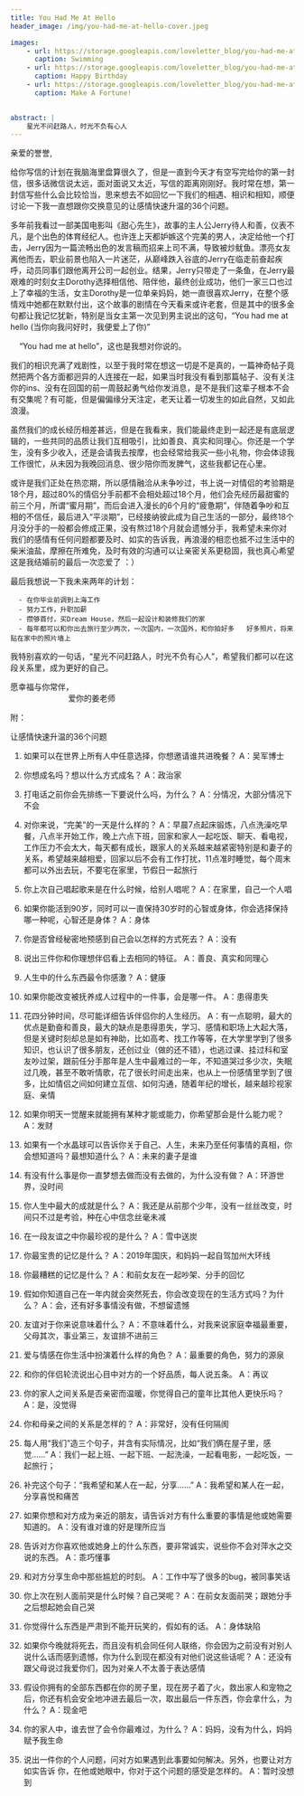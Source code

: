 ```yaml
---
title: You Had Me At Hello
header_image: /img/you-had-me-at-hello-cover.jpeg

images: 
    - url: https://storage.googleapis.com/loveletter_blog/you-had-me-at-hello/plca.jpeg
      caption: Swimming
    - url: https://storage.googleapis.com/loveletter_blog/you-had-me-at-hello/WechatIMG47.jpeg
      caption: Happy Birthday
    - url: https://storage.googleapis.com/loveletter_blog/you-had-me-at-hello/WechatIMG49.jpeg
      caption: Make A Fortune!
 

abstract: | 
    星光不问赶路人，时光不负有心人 
---
```


亲爱的誉誉,

给你写信的计划在我脑海里盘算很久了，但是一直到今天才有空写完给你的第一封信，很多话微信说太远，面对面说又太近，写信的距离刚刚好。我时常在想，第一封信写些什么会比较恰当，思来想去不如回忆一下我们的相遇、相识和相知，顺便讨论一下我一直想跟你交换意见的让感情快速升温的36个问题。

多年前我看过一部美国电影叫《甜心先生》，故事的主人公Jerry待人和善，仪表不凡，是个出色的体育经纪人。也许连上天都妒嫉这个完美的男人，决定给他一个打击，Jerry因为一篇流畅出色的发言稿而招来上司不满，导致被炒鱿鱼。漂亮女友离他而去，职业前景也陷入一片迷茫，从巅峰跌入谷底的Jerry在临走前奋起疾呼，动员同事们跟他离开公司一起创业。结果，Jerry只带走了一条鱼，在Jerry最艰难的时刻女主Dorothy选择相信他、陪伴他，最终创业成功，他们一家三口也过上了幸福的生活，女主Dorothy是一位单亲妈妈，她一直很喜欢Jerry，在整个感情戏中她都在默默付出，这个故事的剧情在今天看来或许老套，但是其中的很多金句都让我记忆犹新，特别是当女主第一次见到男主说出的这句，“You had me at hello (当你向我问好时，我便爱上了你)”

      “You had me at hello”，这也是我想对你说的。

我们的相识充满了戏剧性，以至于我时常在想这一切是不是真的，一篇神奇帖子竟然把两个各方面都迥异的人连接在一起，如果当时我没有看到那篇帖子、没有关注你的ins、没有在回国的前一周鼓起勇气给你发消息，是不是我们这辈子根本不会有交集呢？有可能，但是偏偏缘分天注定，老天让着一切发生的如此自然，又如此浪漫。
      
虽然我们的成长经历相差甚远，但是在我看来，我们能最终走到一起还是有底层逻辑的，一些共同的品质让我们互相吸引，比如善良、真实和同理心。你还是一个学生，没有多少收入，还是会请我去按摩，也会经常给我买一些小礼物，你会体谅我工作很忙，从未因为我晚回消息、很少陪你而发脾气，这些我都记在心里。

或许是我们正处在热恋期，所以感情融洽从未争吵过，书上说一对情侣的考验期是18个月，超过80%的情侣分手前都不会相处超过18个月，他们会先经历最甜蜜的前三个月，所谓“蜜月期”，而后会进入漫长的6个月的“疲惫期”，伴随着争吵和互相的不信任，最后进入“平淡期”，已经接纳彼此成为自己生活的一部分，最终18个月没分手的一般都会修成正果，没有熬过18个月就会遗憾分手，我希望未来你对我们的感情有任何问题都要及时、如实的告诉我，再浪漫的相恋也抵不过生活中的柴米油盐，摩擦在所难免，及时有效的沟通可以让亲密关系更稳固，我也真心希望这是我结婚前的最后一次恋爱了 ：）
  
最后我想说一下我未来两年的计划：

      - 在你毕业前调到上海工作
      - 努力工作，升职加薪
      - 攒够首付，买Dream House，然后一起设计和装修我们的家
      - 每年都可以和你出去旅行至少两次，一次国内，一次国外，和你拍好多   好多照片，将来贴在家中的照片墙上

我特别喜欢的一句话，“星光不问赶路人，时光不负有心人”，希望我们都可以在这段关系里，成为更好的自己。
  
愿幸福与你常伴，
                      
                                                                                                                                                                 爱你的姜老师




附：

让感情快速升温的36个问题

1. 如果可以在世界上所有人中任意选择，你想邀请谁共进晚餐？
A：吴军博士

2. 你想成名吗？想以什么方式成名？
A：政治家

3. 打电话之前你会先排练一下要说什么吗，为什么？
A：分情况，大部分情况下不会

4. 对你来说，“完美”的一天是什么样的？
A：早晨7点起床锻炼，八点洗澡吃早餐，八点半开始工作，晚上六点下班，回家和家人一起吃饭、聊天、看电视，工作压力不会太大，每天都有成长，跟家人的关系越来越紧密特别是和妻子的关系，希望越来越相爱，回家以后不会有工作打扰，11点准时睡觉，每个周末都可以外出去玩，不要宅在家里，节假日一起旅行

5. 你上次自己唱起歌来是在什么时候，给别人唱呢？
A：在家里，自己一个人唱

6. 如果你能活到90岁，同时可以一直保持30岁时的心智或身体，你会选择保持哪一种呢，心智还是身体？
A：身体

7. 你是否曾经秘密地预感到自己会以怎样的方式死去？
A：没有

8. 说出三件你和你理想伴侣看上去相同的特征。
A：善良、真实和同理心

9. 人生中的什么东西最令你感激？
A：健康

10. 如果你能改变被抚养成人过程中的一件事，会是哪一件。
A：患得患失

11. 花四分钟时间，尽可能详细告诉伴侣你的人生经历。
A：有一点聪明，最大的优点是勤奋和善良，最大的缺点是患得患失，学习、感情和职场上大起大落，但是关键时刻却总是如有神助，比如高考、找工作等等，在大学里学到了很多知识，也认识了很多朋友，还创过业（做的还不错），也逃过课、挂过科和室友吵过架，跟前任分手那年是人生中最难过的一年，不知道哭过多少次，失眠过几晚，甚至不敢听情歌，花了很长时间走出来，也从上一份感情里学到了很多，比如情侣之间如何建立互信、如何沟通，随着年纪的增长，越来越珍视家庭、亲情

12. 如果你明天一觉醒来就能拥有某种才能或能力，你希望那会是什么能力呢？
A：发财

13. 如果有一个水晶球可以告诉你关于自己、人生，未来乃至任何事情的真相，你会想知道吗？最想知道什么？
A：未来的妻子是谁

14. 有没有什么事是你一直梦想去做而没有去做的，为什么没有做？
A：环游世界，没时间

15. 你人生中最大的成就是什么？
A：我还是从前那个少年，没有一丝丝改变，时间只不过是考验，种在心中信念丝毫未减

16. 在一段友谊之中你最珍视的是什么？
A：雪中送炭

17. 你最宝贵的记忆是什么？
A：2019年国庆，和妈妈一起自驾加州大环线

18. 你最糟糕的记忆是什么？
A：和前女友在一起吵架、分手的回忆

19. 假如你知道自己在一年内就会突然死去，你会改变现在的生活方式吗？为什么？
A：会，还有好多事情没有做，不想留遗憾

20. 友谊对于你来说意味着什么？
A：不意味着什么，对我来说家庭幸福最重要，父母其次，事业第三，友谊排不进前三

21. 爱与情感在你生活中扮演着什么样的角色？
A：最重要的角色，努力的源泉

22. 和你的伴侣轮流说出心目中对方的一个好品质，每人说五条。
A：再议

23. 你的家人之间关系是否亲密而温暖，你觉得自己的童年比其他人更快乐吗？
A：是，没觉得

24. 你和母亲之间的关系是怎样的？
A：非常好，没有任何隔阂

25. 每人用“我们”造三个句子，并含有实际情况，比如“我们俩在屋子里，感觉……”
A：我们一起上班、一起下班、一起洗澡，一起看电影，一起吃饭，一起旅行；

26. 补完这个句子：“我希望和某人在一起，分享……”
A：我希望和某人在一起，分享喜悦和痛苦

27. 如果你想和对方成为亲近的朋友，请告诉对方有什么重要的事情是他或她需要知道的。
A：没有谁对谁的好是理所应当

28. 告诉对方你喜欢他或她身上的什么东西，要非常诚实，说些你不会对萍水之交说的东西。
A：乖巧懂事

29. 和对方分享生命中那些尴尬的时刻。
A：工作中写了很多的bug，被同事笑话

30. 你上次在别人面前哭是什么时候？自己哭呢？
A：在前女友面前哭；跟她分手之后想起她会自己哭

32. 你觉得什么东西是严肃到不能开玩笑的，假如有的话。
A：身体缺陷

33. 如果你今晚就将死去，而且没有机会同任何人联络，你会因为之前没有对别人说什么话而感到遗憾，你为什么到现在都没有对他们说这些话呢？
A：还没有跟父母说过我爱你们，因为对亲人不太善于表达感情

34. 假设你拥有的全部东西都在你的房子里，现在房子着了火，救出家人和宠物之后，你还有机会安全地冲进去最后一次，取出最后一件东西，你会拿什么，为什么？
A：现金吧

35. 你的家人中，谁去世了会令你最难过，为什么？
A：妈妈，没有为什么，妈妈赋予我生命

36. 说出一件你的个人问题，问对方如果遇到此事要如何解决。另外，也要让对方如实告诉
你，在他或她眼中，你对于这个问题的感受是怎样的。
A：暂时没想到

